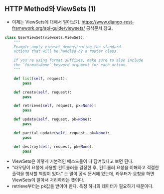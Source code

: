 ## HTTP Method와 ViewSets (1)
- 이제는 ViewSets에 대해서 알아보기. https://www.django-rest-framework.org/api-guide/viewsets/ 공식문서 참고.

```python
class UserViewSet(viewsets.ViewSet):
    """
    Example empty viewset demonstrating the standard
    actions that will be handled by a router class.

    If you're using format suffixes, make sure to also include
    the `format=None` keyword argument for each action.
    """

    def list(self, request):
        pass

    def create(self, request):
        pass

    def retrieve(self, request, pk=None):
        pass

    def update(self, request, pk=None):
        pass

    def partial_update(self, request, pk=None):
        pass

    def destroy(self, request, pk=None):
        pass
```

- ViewSets은 이렇게 기본적인 메소드들이 다 담겨있다고 보면 된다.
- "라우팅이 요청에 사용할 컨트롤러를 결정한 후, 컨트롤러 요청을 이해하고 적절한 출력을 행사할 책임이 있다." 는 말이 공식 문서에 있는데, 라우터가 요청을 하면 ViewSets이 알아서 처리하라는 뜻이다.
- retrieve부터는 pk값을 받아야 한다. 특정 하나의 데이터가 필요하기 때문이다.
